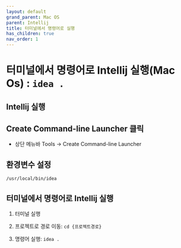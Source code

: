 ```yaml
---
layout: default
grand_parent: Mac OS
parent: Intellij
title: 터미널에서 명령어로 실행
has_children: true
nav_order: 1
---
```


# 터미널에서 명령어로 Intellij 실행(Mac Os) : `idea .`


## Intellij 실행


## Create Command-line Launcher 클릭

- 상단 메뉴바 Tools -> Create Command-line Launcher



## 환경변수 설정

`/usr/local/bin/idea`



## 터미널에서 명령어로 Intellij 실행

1. 터미널 실행


2. 프로젝트로 경로 이동: `cd {프로젝트경로}`


3. 명령어 실행: `idea .` 
